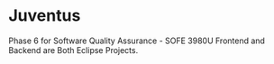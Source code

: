 # Juventus
Phase 6 for Software Quality Assurance - SOFE 3980U
Frontend and Backend are Both Eclipse Projects.